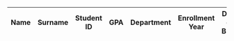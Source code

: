 Name  |  Surname  |  Student ID  |  GPA  |  Department  |  Enrollment Year  |  Date of Birth
------|-----------|--------------|-------|--------------|-------------------|---------------
